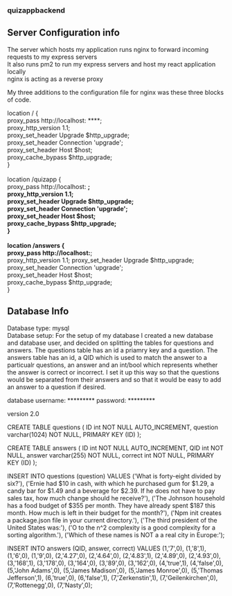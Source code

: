 ### quizappbackend

## Server Configuration info
The server which hosts my application runs nginx to forward incoming requests to my express servers<br />
It also runs pm2 to run my express servers and host my react application locally<br />
nginx is acting as a reverse proxy<br />

My three additions to the configuration file for nginx was these three blocks of code.

location / {<br />
        proxy_pass http://localhost: ****;<br />
        proxy_http_version 1.1;<br />
        proxy_set_header Upgrade $http_upgrade;<br />
        proxy_set_header Connection 'upgrade';<br />
        proxy_set_header Host $host;<br />
        proxy_cache_bypass $http_upgrade;<br />
    }<br /><br />
    location /quizapp {<br />
        proxy_pass http://localhost: ****;<br />
        proxy_http_version 1.1;<br />
        proxy_set_header Upgrade $http_upgrade;<br />
        proxy_set_header Connection 'upgrade';<br />
        proxy_set_header Host $host;<br />
        proxy_cache_bypass $http_upgrade;<br />
    }<br /><br />
    location /answers {<br />
        proxy_pass http://localhost:****;<br />
        proxy_http_version 1.1;
        proxy_set_header Upgrade $http_upgrade;<br />
        proxy_set_header Connection 'upgrade';<br />
        proxy_set_header Host $host;<br />
        proxy_cache_bypass $http_upgrade;<br />
    }<br />

## Database Info

Database type: mysql<br/>
Database setup: 
For the setup of my database I created a new database and database user, 
and decided on splitting the tables for questions and answers. 
The questions table has an id a priamry key and a question. 
The answers table has an id, a QID which is used to match the answer to a particualr questions,
an answer and an int/bool which represents whether the answer is correct or incorrect. 
I set it up this way so that the questions would be separated from their answers and so that it would be easy to add an 
answer to a question if desired. 

database username: ********* 
password: *********

version 2.0

CREATE TABLE questions (
    ID int NOT NULL AUTO_INCREMENT,
    question varchar(1024) NOT NULL,
    PRIMARY KEY (ID)
);<br />

CREATE TABLE answers (
    ID int NOT NULL AUTO_INCREMENT,
	QID int NOT NULL,
    answer varchar(255) NOT NULL,
	correct int NOT NULL,
    PRIMARY KEY (ID)
);<br />


INSERT INTO questions (question)
VALUES 
('What is forty-eight divided by six?'),
('Ernie had $10 in cash, with which he purchased gum for $1.29, a candy bar for $1.49 and a beverage for $2.39. If he does not have to pay sales tax, how much change should he receive?'),
('The Johnson household has a food budget of $355 per month. They have already spent $187 this month. How much is left in their budget for the month?'),
('Npm init creates a package.json file in your current directory.'),
('The third president of the United States was:'),
('O to the n^2 complexity is a good complexity for a sorting algorithm.'),
('Which of these names is NOT a a real city in Europe:');<br />


INSERT INTO answers (QID, answer, correct)
VALUES 
(1,'7',0),
(1,'8',1),
(1,'6',0),
(1,'9',0),
(2,'4.27',0),
(2,'4.64',0),
(2,'4.83',1),
(2,'4.89',0),
(2,'4.93',0),
(3,'168',1),
(3,'178',0),
(3,'164',0),
(3,'89',0),
(3,'162',0),
(4,'true',1),
(4,'false',0),
(5,'John Adams',0),
(5,'James Madison',0),
(5,'James Monroe',0),
(5,'Thomas Jefferson',1),
(6,'true',0),
(6,'false',1),
(7,'Zerkenstin',1),
(7,'Geilenkirchen',0),
(7,'Rottenegg',0),
(7,'Nasty',0);<br />
